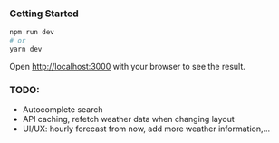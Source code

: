 ### Getting Started

```bash
npm run dev
# or
yarn dev
```

Open [http://localhost:3000](http://localhost:3000) with your browser to see the result.

### TODO:

- Autocomplete search
- API caching, refetch weather data when changing layout
- UI/UX: hourly forecast from now, add more weather information,...
